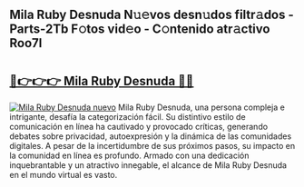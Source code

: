 ## Mila Ruby Desnuda N𝚞𝚎vos desn𝚞dos filtr𝚊dos - Parts-2Tb F𝚘tos vid𝚎o - C𝚘ntenido atr𝚊ctivo Roo7l

# <h2><a href="http://mb86qy.tromn.icu/?c=Mila+Ruby+Desnuda">🔗👉👉👉 Mila Ruby Desnuda 🔗🔗</a></h2>

[![Mila Ruby Desnuda nuevo](https://i.imgur.com/pEAQMta.gif)](http://mb86qy.tromn.icu/?c=Mila+Ruby+Desnuda)
Mila Ruby Desnuda, una persona compleja e intrigante, desafía la categorización fácil. Su distintivo estilo de comunicación en línea ha cautivado y provocado críticas, generando debates sobre privacidad, autoexpresión y la dinámica de las comunidades digitales. A pesar de la incertidumbre de sus próximos pasos, su impacto en la comunidad en línea es profundo. Armado con una dedicación inquebrantable y un atractivo innegable, el alcance de Mila Ruby Desnuda en el mundo virtual es vasto.
